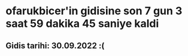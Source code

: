 # ofarukbicer'in gidisine son 7 gun 3 saat 59 dakika 45 saniye kaldi

## Gidis tarihi: 30.09.2022 :(